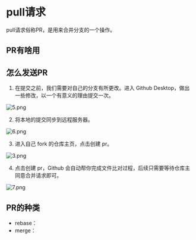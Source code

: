 # pull请求

pull请求俗称PR，是用来合并分支的一个操作。

## PR有啥用

## 怎么发送PR

1. 在提交之前，我们需要对自己的分支有所更改。进入 Github Desktop，做出一些修改，以一个有意义的理由提交一次。

![5.png](https://i.loli.net/2020/01/24/6cVUXpjkC8AeMbY.png)

2. 将本地的提交同步到远程服务器。

![6.png](https://i.loli.net/2020/01/24/sv2o7Dd8gfKrc6e.png)

3. 进入自己 fork 的仓库主页，点击创建 pr。

![3.png](https://i.loli.net/2020/01/24/f34xqQStEsGnWAj.png)

4. 点击创建 pr，Github 会自动帮你完成文件比对过程，后续只需要等待仓库主同意合并请求即可。

![7.png](https://i.loli.net/2020/01/24/RDPkpWU47MzvbK8.png)

## PR的种类

- rebase：
- merge：
